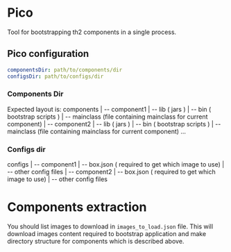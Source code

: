 # Pico
Tool for bootstrapping th2 components in a single process.

## Pico configuration
```yaml
componentsDir: path/to/components/dir
configsDir: path/to/configs/dir
```

### Components Dir
Expected layout is:
components
    | -- component1
        | -- lib ( jars )
        | -- bin ( bootstrap scripts )
        | -- mainclass (file containing mainclass for current component)
    | -- component2
        | -- lib ( jars )
        | -- bin ( bootstrap scripts )
        | -- mainclass (file containing mainclass for current component)
...

### Configs dir
configs
    | -- component1
        | -- box.json ( required to get which image to use)
        | -- other config files
    | -- component2
        | -- box.json ( required to get which image to use)
        | -- other config files

# Components extraction
You should list images to download in `images_to_load.json` file. This will download images content required to bootstrap application and make directory structure for components which is described above. 